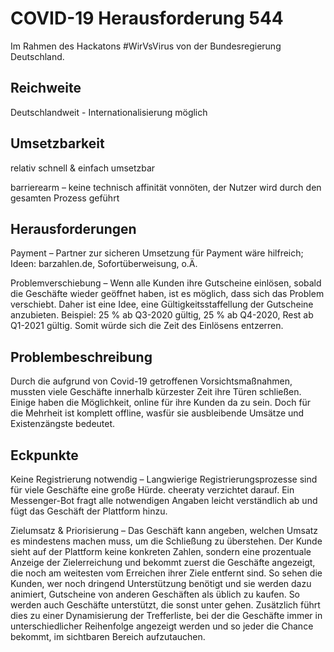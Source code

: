 # COVID-19 Herausforderung 544

Im Rahmen des Hackatons #WirVsVirus von der Bundesregierung Deutschland.

## Reichweite

Deutschlandweit - Internationalisierung möglich

## Umsetzbarkeit

relativ schnell & einfach umsetzbar

barrierearm – keine technisch affinität vonnöten, der Nutzer wird durch den gesamten Prozess geführt

## Herausforderungen

Payment – Partner zur sicheren Umsetzung für Payment wäre hilfreich; Ideen: barzahlen.de, Sofortüberweisung, o.Ä.

Problemverschiebung – Wenn alle Kunden ihre Gutscheine einlösen, sobald die Geschäfte wieder geöffnet haben, ist es möglich, dass sich das Problem verschiebt. Daher ist eine Idee, eine Gültigkeitsstaffellung der Gutscheine anzubieten. Beispiel: 25 % ab Q3-2020 gültig, 25 % ab Q4-2020, Rest ab Q1-2021 gültig. Somit würde sich die Zeit des Einlösens entzerren.

## Problembeschreibung

Durch die aufgrund von Covid-19 getroffenen Vorsichtsmaßnahmen, mussten viele Geschäfte innerhalb kürzester Zeit ihre Türen schließen. Einige haben die Möglichkeit, online für ihre Kunden da zu sein. Doch für die Mehrheit ist komplett offline, wasfür sie ausbleibende Umsätze und Existenzängste bedeutet.

## Eckpunkte

Keine Registrierung notwendig – Langwierige Registrierungsprozesse sind für viele Geschäfte eine große Hürde. cheeraty verzichtet darauf. Ein Messenger-Bot fragt alle notwendigen Angaben leicht verständlich ab und fügt das Geschäft der Plattform hinzu.

Zielumsatz & Priorisierung – Das Geschäft kann angeben, welchen Umsatz es mindestens machen muss, um die Schließung zu überstehen. Der Kunde sieht auf der Plattform keine konkreten Zahlen, sondern eine prozentuale Anzeige der Zielerreichung und bekommt zuerst die Geschäfte angezeigt, die noch am weitesten vom Erreichen ihrer Ziele entfernt sind. So sehen die Kunden, wer noch dringend Unterstützung benötigt und sie werden dazu animiert, Gutscheine von anderen Geschäften als üblich zu kaufen. So werden auch Geschäfte unterstützt, die sonst unter gehen. Zusätzlich führt dies zu einer Dynamisierung der Trefferliste, bei der die Geschäfte immer in unterschiedlicher Reihenfolge angezeigt werden und so jeder die Chance bekommt, im sichtbaren Bereich aufzutauchen.